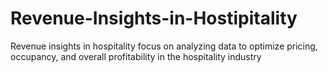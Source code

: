 # Revenue-Insights-in-Hostipitality
Revenue insights in hospitality focus on analyzing data to optimize pricing, occupancy, and overall profitability in the hospitality industry
